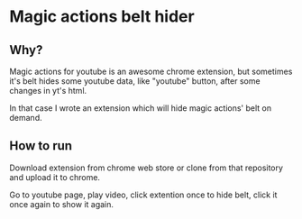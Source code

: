# Magic actions belt hider

## Why?
Magic actions for youtube is an awesome chrome extension, but sometimes it's belt hides some youtube data, like "youtube" button, after some changes in yt's html.

In that case I wrote an extension which will hide magic actions' belt on demand.

## How to run
Download extension from chrome web store or clone from that repository and upload it to chrome. 

Go to youtube page, play video, click extention once to hide belt, click it once again to show it again.